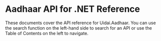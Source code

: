 # Aadhaar API for .NET Reference
These documents cover the API reference for Uidai.Aadhaar. You can use the search function on the left-hand side to search for an API or use the Table of Contents on the left to navigate.